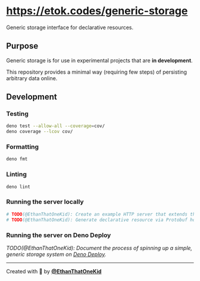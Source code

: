 # <https://etok.codes/generic-storage>

Generic storage interface for declarative resources.

## Purpose

Generic storage is for use in experimental projects that are **in development**.

This repository provides a minimal way (requiring few steps) of persisting
arbitrary data online.

## Development

### Testing

```bash
deno test --allow-all --coverage=cov/
deno coverage --lcov cov/
```

### Formatting

```bash
deno fmt
```

### Linting

```bash
deno lint
```

### Running the server locally

```bash
# TODO(@EthanThatOneKid): Create an example HTTP server that extends the given StorageInterface and example resource.
# TODO(@EthanThatOneKid): Generate declarative resource via Protobuf hosted online.
```

### Running the server on Deno Deploy

_TODO(@EthanThatOneKid): Document the process of spinning up a simple, generic
storage system on [Deno Deploy](https://deno.com/deploy/docs/deployments)._

---

Created with 💖 by [**@EthanThatOneKid**](https://etok.codes)
